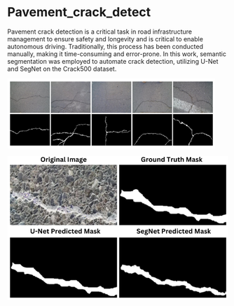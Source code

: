 # Pavement_crack_detect
Pavement crack detection is a critical task in road infrastructure management to ensure safety and longevity and is critical to enable autonomous driving. Traditionally, this process has been conducted manually, making it time-consuming and error-prone. In this work, semantic segmentation was employed to automate crack detection, utilizing U-Net and SegNet on the Crack500 dataset.


![Crack Detection Example](assets/crack500.png)


![Results](assets/Pavement_Crack_Detection.png)
